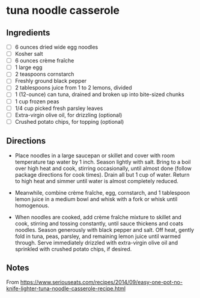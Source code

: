 # tuna noodle casserole

## Ingredients

* [ ] 6 ounces dried wide egg noodles
* [ ] Kosher salt
* [ ] 6 ounces crème fraîche
* [ ] 1 large egg
* [ ] 2 teaspoons cornstarch
* [ ] Freshly ground black pepper
* [ ] 2 tablespoons juice from 1 to 2 lemons, divided
* [ ] 1 (12-ounce) can tuna, drained and broken up into bite-sized chunks
* [ ] 1 cup frozen peas
* [ ] 1/4 cup picked fresh parsley leaves
* [ ] Extra-virgin olive oil, for drizzling (optional)
* [ ] Crushed potato chips, for topping (optional)

## Directions

* Place noodles in a large saucepan or skillet and cover with room temperature tap water by 1 inch. Season lightly with salt. Bring to a boil over high heat and cook, stirring occasionally, until almost done (follow package directions for cook times). Drain all but 1 cup of water. Return to high heat and simmer until water is almost completely reduced.

* Meanwhile, combine crème fraîche, egg, cornstarch, and 1 tablespoon lemon juice in a medium bowl and whisk with a fork or whisk until homogenous.

* When noodles are cooked, add crème fraîche mixture to skillet and cook, stirring and tossing constantly, until sauce thickens and coats noodles. Season generously with black pepper and salt. Off heat, gently fold in tuna, peas, parsley, and remaining lemon juice until warmed through. Serve immediately drizzled with extra-virgin olive oil and sprinkled with crushed potato chips, if desired.

## Notes

From https://www.seriouseats.com/recipes/2014/09/easy-one-pot-no-knife-lighter-tuna-noodle-casserole-recipe.html
